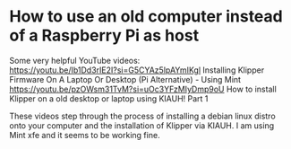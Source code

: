# How to use an old computer instead of a Raspberry Pi as host
Some very helpful YouTube videos:  
https://youtu.be/Ib1Dd3rIE2I?si=G5CYAz5lpAYmIKgl Installing Klipper Firmware On A Laptop Or Desktop (Pi Alternative) - Using Mint  
https://youtu.be/pzOWsm31TvM?si=uOc3YFzMIyDmp9oU How to install Klipper on a old desktop or laptop using KIAUH! Part 1  

These videos step through the process of installing a debian linux distro onto your computer and the installation of Klipper via KIAUH. I am using Mint xfe and it seems to be working fine.
